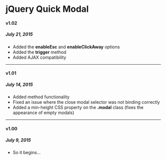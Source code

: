 # jQuery Quick Modal

#### v1.02
##### July 21, 2015
* Added the **enableEsc** and **enableClickAway** options
* Added the **trigger** method
* Added AJAX compatibility

---

#### v1.01
##### July 14, 2015
* Added method functionality
* Fixed an issue where the close modal selector was not binding correctly
* Added a min-height CSS property on the **.modal** class (fixes the appearance of empty modals)

---

#### v1.00
##### July 9, 2015
* So it begins...
